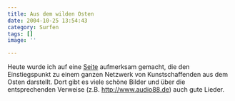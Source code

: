 ```yaml
---
title: Aus dem wilden Osten
date: 2004-10-25 13:54:43
category: Surfen
tags: []
image: ''

---
```


Heute wurde ich auf eine [Seite](http://www.ostpol-schwarzmarkt.de/) aufmerksam gemacht, die den Einstiegspunkt zu einem ganzen Netzwerk von Kunstschaffenden aus dem Osten darstellt. Dort gibt es viele schöne Bilder und über die entsprechenden Verweise (z.B. <http://www.audio88.de>) auch gute Lieder.
